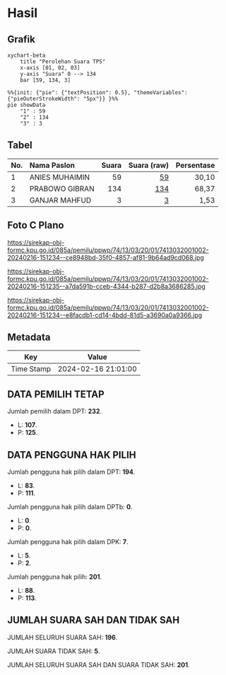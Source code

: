 # Hasil

## Grafik

```mermaid
xychart-beta
    title "Perolehan Suara TPS"
    x-axis [01, 02, 03]
    y-axis "Suara" 0 --> 134
    bar [59, 134, 3]
```

```mermaid
%%{init: {"pie": {"textPosition": 0.5}, "themeVariables": {"pieOuterStrokeWidth": "5px"}} }%%
pie showData
    "1" : 59
    "2" : 134
    "3" : 3
```

## Tabel

| No. | Nama Paslon    | Suara | Suara (raw) | Persentase |
|:--- |:-------------- | -----:| -----------:| ----------:|
| 1   | ANIES MUHAIMIN | 59    | [59][p-1]   | 30,10      |
| 2   | PRABOWO GIBRAN | 134   | [134][p-2]  | 68,37      |
| 3   | GANJAR MAHFUD  | 3     | [3][p-3]    | 1,53       |


[p-1]: https://github.com/gigit-pemilu/pemilu-2024-74-sulawesi-tenggara/blob/main/pilpres/hitung-suara/sub/74-sulawesi-tenggara/sub/13-muna-barat/sub/03-lawa/sub/2001-lagadi/sub/002-tps/sub/paslon-1.txt
[p-2]: https://github.com/gigit-pemilu/pemilu-2024-74-sulawesi-tenggara/blob/main/pilpres/hitung-suara/sub/74-sulawesi-tenggara/sub/13-muna-barat/sub/03-lawa/sub/2001-lagadi/sub/002-tps/sub/paslon-2.txt
[p-3]: https://github.com/gigit-pemilu/pemilu-2024-74-sulawesi-tenggara/blob/main/pilpres/hitung-suara/sub/74-sulawesi-tenggara/sub/13-muna-barat/sub/03-lawa/sub/2001-lagadi/sub/002-tps/sub/paslon-3.txt

## Foto C Plano

https://sirekap-obj-formc.kpu.go.id/085a/pemilu/ppwp/74/13/03/20/01/7413032001002-20240216-151234--ce8948bd-35f0-4857-af81-9b64ad9cd068.jpg

https://sirekap-obj-formc.kpu.go.id/085a/pemilu/ppwp/74/13/03/20/01/7413032001002-20240216-151235--a7da591b-cceb-4344-b287-d2b8a3686285.jpg

https://sirekap-obj-formc.kpu.go.id/085a/pemilu/ppwp/74/13/03/20/01/7413032001002-20240216-151234--e8facdb1-cd14-4bdd-81d5-a3690a0a9366.jpg


## Metadata

| Key        | Value               |
| ---------- | ------------------- |
| Time Stamp | 2024-02-16 21:01:00 |


## DATA PEMILIH TETAP

Jumlah pemilih dalam DPT: **232**.
 * L: **107**.
 * P: **125**.

## DATA PENGGUNA HAK PILIH

Jumlah pengguna hak pilih dalam DPT: **194**.
 * L: **83**.
 * P: **111**.

Jumlah pengguna hak pilih dalam DPTb: **0**.
 * L: **0**.
 * P: **0**.

Jumlah pengguna hak pilih dalam DPK: **7**.
 * L: **5**.
 * P: **2**.

Jumlah pengguna hak pilih: **201**.
 * L: **88**.
 * P: **113**.

## JUMLAH SUARA SAH DAN TIDAK SAH

JUMLAH SELURUH SUARA SAH: **196**.

JUMLAH SUARA TIDAK SAH: **5**.

JUMLAH SELURUH SUARA SAH DAN SUARA TIDAK SAH: **201**.


